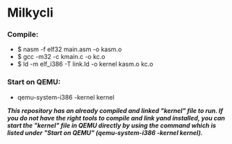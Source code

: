 # Milkycli
### Compile:
* $ nasm -f elf32 main.asm -o kasm.o
* $ gcc -m32 -c kmain.c -o kc.o
* $ ld -m elf_i386 -T link.ld -o kernel kasm.o kc.o
### Start on QEMU:
* qemu-system-i386 -kernel kernel

***This repository has an already compiled and linked "kernel" file to run.
If you do not have the right tools to compile and link yand installed, you can start the "kernel" file in QEMU directly by using the command 
which is listed under "Start on QEMU" (qemu-system-i386 -kernel kernel).***
